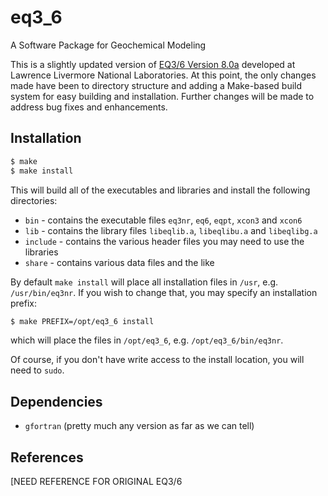 # eq3_6
A Software Package for Geochemical Modeling

This is a slightly updated version of
[EQ3/6 Version 8.0a](https://www-gs.llnl.gov/energy-homeland-security/geochemistry)
developed at Lawrence Livermore National Laboratories. At this point, the only changes made have
been to directory structure and adding a Make-based build system for easy building and installation.
Further changes will be made to address bug fixes and enhancements.

## Installation
```bash
$ make
$ make install
```
This will build all of the executables and libraries and install the following directories:
- `bin` - contains the executable files `eq3nr`, `eq6`, `eqpt`, `xcon3` and `xcon6`
- `lib` - contains the library files `libeqlib.a`, `libeqlibu.a` and `libeqlibg.a`
- `include` - contains the various header files you may need to use the libraries
- `share` - contains various data files and the like

By default `make install` will place all installation files in `/usr`, e.g. `/usr/bin/eq3nr`. If you
wish to change that, you may specify an installation prefix:
```bash
$ make PREFIX=/opt/eq3_6 install
```
which will place the files in `/opt/eq3_6`, e.g. `/opt/eq3_6/bin/eq3nr`.

Of course, if you don't have write access to the install location, you will need to `sudo`.

## Dependencies

- `gfortran` (pretty much any version as far as we can tell)

## References

[NEED REFERENCE FOR ORIGINAL EQ3/6 
